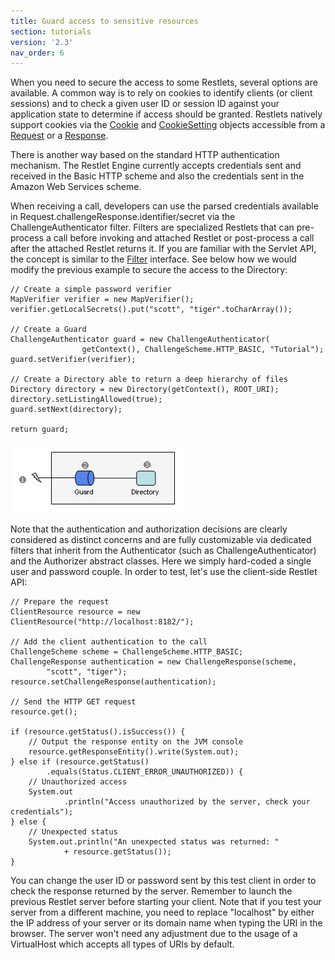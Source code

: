 ```yaml
---
title: Guard access to sensitive resources
section: tutorials
version: '2.3'
nav_order: 6
---
```

When you need to secure the access to some Restlets, several options are
available. A common way is to rely on cookies to identify clients (or
client sessions) and to check a given user ID or session ID against your
application state to determine if access should be granted. Restlets
natively support cookies via the
[Cookie](/learn/javadocs/2.3/jse/api/org/restlet/data/Cookie.html) and
[CookieSetting](/learn/javadocs/2.3/jse/api/org/restlet/data/CookieSetting.html)
objects accessible from a
[Request](/learn/javadocs/2.3/jse/api/org/restlet/Request.html) or a
[Response](/learn/javadocs/2.3/jse/api/org/restlet/Response.html).

There is another way based on the standard HTTP authentication
mechanism. The Restlet Engine currently accepts credentials sent and
received in the Basic HTTP scheme and also the credentials sent in the
Amazon Web Services scheme.

When receiving a call, developers can use the parsed credentials
available in Request.challengeResponse.identifier/secret via the
ChallengeAuthenticator filter. Filters are specialized Restlets that can
pre-process a call before invoking and attached Restlet or post-process
a call after the attached Restlet returns it. If you are familiar with
the Servlet API, the concept is similar to the
[Filter](http://docs.oracle.com/javaee/7/api/javax/servlet/Filter.html)
interface. See below how we would modify the previous example to secure
the access to the Directory:

<pre class="language-java"><code class="language-java">// Create a simple password verifier
MapVerifier verifier = new MapVerifier();
verifier.getLocalSecrets().put("scott", "tiger".toCharArray());

// Create a Guard
ChallengeAuthenticator guard = new ChallengeAuthenticator(
                getContext(), ChallengeScheme.HTTP_BASIC, "Tutorial");
guard.setVerifier(verifier);

// Create a Directory able to return a deep hierarchy of files
Directory directory = new Directory(getContext(), ROOT_URI);
directory.setListingAllowed(true);
guard.setNext(directory);

return guard;
</code></pre>

![](images/tutorial09.png)

Note that the authentication and authorization decisions are clearly
considered as distinct concerns and are fully customizable via dedicated
filters that inherit from the Authenticator (such as
ChallengeAuthenticator) and the Authorizer abstract classes. Here we
simply hard-coded a single user and password couple. In order to test,
let's use the client-side Restlet API:

<pre class="language-java"><code class="language-java">// Prepare the request
ClientResource resource = new ClientResource("http://localhost:8182/");

// Add the client authentication to the call
ChallengeScheme scheme = ChallengeScheme.HTTP_BASIC;
ChallengeResponse authentication = new ChallengeResponse(scheme,
        "scott", "tiger");
resource.setChallengeResponse(authentication);

// Send the HTTP GET request
resource.get();

if (resource.getStatus().isSuccess()) {
    // Output the response entity on the JVM console
    resource.getResponseEntity().write(System.out);
} else if (resource.getStatus()
        .equals(Status.CLIENT_ERROR_UNAUTHORIZED)) {
    // Unauthorized access
    System.out
            .println("Access unauthorized by the server, check your credentials");
} else {
    // Unexpected status
    System.out.println("An unexpected status was returned: "
            + resource.getStatus());
}
</code></pre>

You can change the user ID or password sent by this test client in order
to check the response returned by the server. Remember to launch the
previous Restlet server before starting your client. Note that if you
test your server from a different machine, you need to replace
"localhost" by either the IP address of your server or its domain name
when typing the URI in the browser. The server won't need any adjustment
due to the usage of a VirtualHost which accepts all types of URIs by
default.
